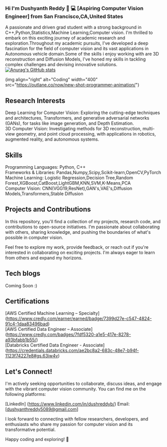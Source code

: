### Hi I'm Dushyanth Reddy 👋 💻 [Aspiring Computer Vision Engineer] from San Francisco,CA,United States

A passionate and driven grad student with a strong background in C++,Python,Statistics,Machine Learning,Computer vision. I'm thrilled to embark on this exciting journey of academic research and exploration.Throughout my academic pursuits, I've developed a deep fascination for the field of computer vision and its vast applications in Autonomous vehicle domain.Some of the skills i enjoy working with are 3D reconstruction and Diffusion Models, I've honed my skills in tackling complex challenges and devising innovative solutions.
[![Anurag's GitHub stats](https://github-readme-stats.vercel.app/api?username=dushyanthreddy000)](https://github.com/anuraghazra/github-readme-stats)

(img align="right" alt="Coding" width="400" src="https://outlane.co/now/new-shot-programmer-animation/")

## Research Interests
Deep Learning for Computer Vision: Exploring the cutting-edge techniques and architectures, Transformers, and generative adversarial networks (GANs), for tasks like image generation, and Depth Estimation. <br />
3D Computer Vision: Investigating methods for 3D reconstruction, multi-view geometry, and point cloud processing, with applications in robotics, augmented reality, and autonomous systems.

## Skills
Programming Languages: Python, C++ <br />
Frameworks & Libraries: Pandas,Numpy,Scipy,Scikit-learn,OpenCV,PyTorch <br />
Machine Learning: Logistic Regression,Decision Tree,Random Forest,XGBoost,CatBoost,LightGBM,KNN,SVM,K-Means,PCA <br />
Computer Vision: CNN(VGG19,ResNet),GAN's,VAE's,Diffusion Models,Transformers,Stable Diffusion <br />

## Projects and Contributions

In this repository, you'll find a collection of my projects, research code, and contributions to open-source initiatives. I'm passionate about collaborating with others, sharing knowledge, and pushing the boundaries of what's possible in computer vision.

Feel free to explore my work, provide feedback, or reach out if you're interested in collaborating on exciting projects. I'm always eager to learn from others and expand my horizons.

## Tech blogs
Coming Soon :)

## Certifications

[AWS Certified Machine Learning – Specialty] (https://www.credly.com/earner/earned/badge/7399d27e-c547-4824-91c4-1daa83496bad) <br />
[AWS Certified Data Engineer – Associate] (https://www.credly.com/badges/7fdf5320-a1e5-417e-8278-a93bfabb1b55/) <br />
[Databricks Certified Data Engineer - Associate] (https://credentials.databricks.com/ae2bc8a2-683c-48e7-b94f-1123f74227e8#gs.63iw4v) <br />

## Let's Connect!

I'm actively seeking opportunities to collaborate, discuss ideas, and engage with the vibrant computer vision community. You can find me on the following platforms:

[LinkedIn] (https://www.linkedin.com/in/dushreddyb/)
Email: [dushyanthreddy5089@gmail.com]

I look forward to connecting with fellow researchers, developers, and enthusiasts who share my passion for computer vision and its transformative potential.

Happy coding and exploring! 🚀
